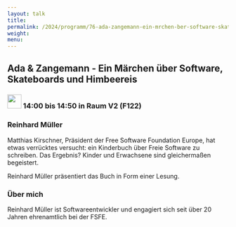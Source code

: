 ```yaml
---
layout: talk
title:
permalink: /2024/programm/76-ada-zangemann-ein-mrchen-ber-software-skateboards-und-himbeereis/
weight:
menu:
---
```

## Ada & Zangemann - Ein Märchen über Software, Skateboards und Himbeereis

### <img height = "32" src="../../../images/talk.svg"> 14:00 bis 14:50 in Raum V2 (F122)

### Reinhard Müller

Matthias Kirschner, Präsident der Free Software Foundation Europe, hat etwas verrücktes versucht: ein Kinderbuch über Freie Software zu schreiben. Das Ergebnis? Kinder und Erwachsene sind gleichermaßen begeistert.

Reinhard Müller präsentiert das Buch in Form einer Lesung.

### Über mich

Reinhard Müller ist Softwareentwickler und engagiert sich seit über 20 Jahren ehrenamtlich bei der FSFE.


